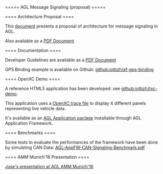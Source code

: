 ===== AGL Message Signaling (proposal) =====

==== Architecture Proposal ====

This [document](./architecture.md) presents a proposal of architecture for message signaling in AGL.

Also available as a [PDF Document](http://iot.bzh/download/public/2016/signaling/AGL-Message-Signaling-Architecture.pdf)

==== Documentation ====

Developer Guidelines are available as a [PDF Document](http://iot.bzh/download/public/2016/signaling/AGL-Message-Signaling-Developer-Guidelines.pdf) 

GPS Binding example is available on Github: [github:iotbzh/af-gps-binding](https://github.com/iotbzh/af-gps-binding)

==== OpenXC Demo ====

A reference HTML5 application has been developed: see [github:iotbzh/txc-demo](https://github.com/iotbzh/txc-demo).

This application uses a [OpenXC trace file](http://openxcplatform.com/resources/traces.html) to display 4 different panels representing live vehicle data.

It's available as an [AGL Application paclage](http://iot.bzh/download/public/2016/afb-demos/txc-demo_0.1.wgt) installable through AGL Application Framework.

==== Benchmarks ====

Some tests to evaluate the performances of the framework have been done by simulating CAN Data: [AGL-AppFW-CAN-Signaling-Benchmark.pdf](http://iot.bzh/download/public/2016/signaling/AGL-AppFW-CAN-Signaling-Benchmark.pdf)

==== AMM Munich'16 Presentation ====

[Jose's presentation at AGL AMM Munich'16](http://iot.bzh/download/public/2016/build-agl-application-AMM-Munich-2016/)



